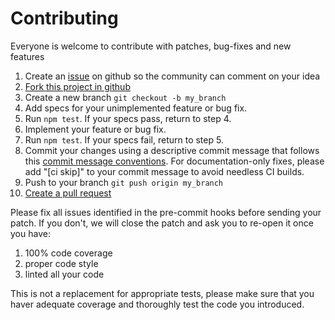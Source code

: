 # Contributing

Everyone is welcome to contribute with patches, bug-fixes and new features

1. Create an [issue][issue] on github so the community can comment on your idea
2. [Fork this project in github][fork]
3. Create a new branch `git checkout -b my_branch`
4. Add specs for your unimplemented feature or bug fix.
5. Run `npm test`. If your specs pass, return to step 4.
6. Implement your feature or bug fix.
7. Run `npm test`. If your specs fail, return to step 5.
8. Commit your changes using a descriptive commit message that follows this
   [commit message conventions][commit]. For documentation-only fixes, please
   add "[ci skip]" to your commit message to avoid needless CI builds.
9. Push to your branch `git push origin my_branch`
10. [Create a pull request][pr]

Please fix all issues identified in the pre-commit hooks before sending your
patch. If you don't, we will close the patch and ask you to re-open it once
you have:

1. 100% code coverage
2. proper code style
3. linted all your code

This is not a replacement for appropriate tests, please make sure that you haver
adequate coverage and thoroughly test the code you introduced.

[issue]: http://github.com/magarcia/generator-angular2-webpack-starter/issues
[fork]: https://help.github.com/articles/fork-a-repo
[pr]: https://help.github.com/articles/using-pull-requests
[commit]: https://github.com/angular/angular.js/blob/master/CONTRIBUTING.md#commit-message-format
